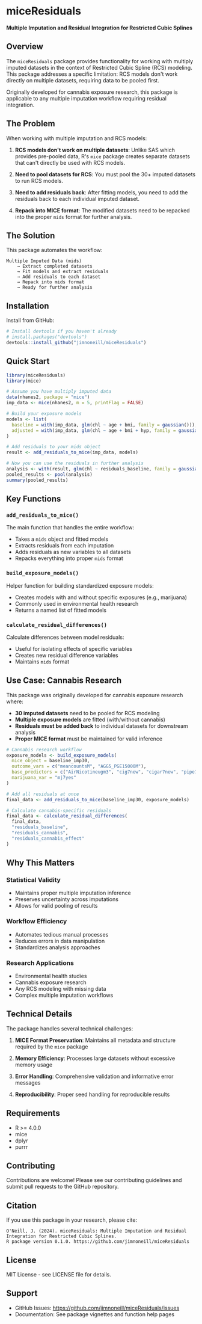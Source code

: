 # miceResiduals

**Multiple Imputation and Residual Integration for Restricted Cubic Splines**

## Overview

The `miceResiduals` package provides functionality for working with multiply imputed datasets in the context of Restricted Cubic Spline (RCS) modeling. This package addresses a specific limitation: RCS models don't work directly on multiple datasets, requiring data to be pooled first.

Originally developed for cannabis exposure research, this package is applicable to any multiple imputation workflow requiring residual integration.

## The Problem

When working with multiple imputation and RCS models:

1. **RCS models don't work on multiple datasets**: Unlike SAS which provides pre-pooled data, R's `mice` package creates separate datasets that can't directly be used with RCS models.

2. **Need to pool datasets for RCS**: You must pool the 30+ imputed datasets to run RCS models.

3. **Need to add residuals back**: After fitting models, you need to add the residuals back to each individual imputed dataset.

4. **Repack into MICE format**: The modified datasets need to be repacked into the proper `mids` format for further analysis.

## The Solution

This package automates the workflow:

```
Multiple Imputed Data (mids) 
    → Extract completed datasets 
    → Fit models and extract residuals 
    → Add residuals to each dataset 
    → Repack into mids format
    → Ready for further analysis
```

## Installation

Install from GitHub:

```r
# Install devtools if you haven't already
# install.packages("devtools")
devtools::install_github("jimnoneill/miceResiduals")
```

## Quick Start

```r
library(miceResiduals)
library(mice)

# Assume you have multiply imputed data
data(nhanes2, package = "mice")
imp_data <- mice(nhanes2, m = 5, printFlag = FALSE)

# Build your exposure models
models <- list(
  baseline = with(imp_data, glm(chl ~ age + bmi, family = gaussian())),
  adjusted = with(imp_data, glm(chl ~ age + bmi + hyp, family = gaussian()))
)

# Add residuals to your mids object
result <- add_residuals_to_mice(imp_data, models)

# Now you can use the residuals in further analysis
analysis <- with(result, glm(chl ~ residuals_baseline, family = gaussian()))
pooled_results <- pool(analysis)
summary(pooled_results)
```

## Key Functions

### `add_residuals_to_mice()`

The main function that handles the entire workflow:

- Takes a `mids` object and fitted models
- Extracts residuals from each imputation
- Adds residuals as new variables to all datasets  
- Repacks everything into proper `mids` format

### `build_exposure_models()`

Helper function for building standardized exposure models:

- Creates models with and without specific exposures (e.g., marijuana)
- Commonly used in environmental health research
- Returns a named list of fitted models

### `calculate_residual_differences()`

Calculate differences between model residuals:

- Useful for isolating effects of specific variables
- Creates new residual difference variables
- Maintains `mids` format

## Use Case: Cannabis Research

This package was originally developed for cannabis exposure research where:

- **30 imputed datasets** need to be pooled for RCS modeling
- **Multiple exposure models** are fitted (with/without cannabis)
- **Residuals must be added back** to individual datasets for downstream analysis
- **Proper MICE format** must be maintained for valid inference

```r
# Cannabis research workflow
exposure_models <- build_exposure_models(
  mice_object = baseline_imp30,
  outcome_vars = c("meancountsM", "AGG5_PGE15000M"),
  base_predictors = c("AirNicotineugm3", "cig7new", "cigar7new", "pipe7new"),
  marijuana_var = "mj7yes"
)

# Add all residuals at once
final_data <- add_residuals_to_mice(baseline_imp30, exposure_models)

# Calculate cannabis-specific residuals
final_data <- calculate_residual_differences(
  final_data,
  "residuals_baseline", 
  "residuals_cannabis",
  "residuals_cannabis_effect"
)
```

## Why This Matters

### Statistical Validity
- Maintains proper multiple imputation inference
- Preserves uncertainty across imputations
- Allows for valid pooling of results

### Workflow Efficiency  
- Automates tedious manual processes
- Reduces errors in data manipulation
- Standardizes analysis approaches

### Research Applications
- Environmental health studies
- Cannabis exposure research  
- Any RCS modeling with missing data
- Complex multiple imputation workflows

## Technical Details

The package handles several technical challenges:

1. **MICE Format Preservation**: Maintains all metadata and structure required by the `mice` package

2. **Memory Efficiency**: Processes large datasets without excessive memory usage

3. **Error Handling**: Comprehensive validation and informative error messages

4. **Reproducibility**: Proper seed handling for reproducible results

## Requirements

- R >= 4.0.0
- mice
- dplyr  
- purrr

## Contributing

Contributions are welcome! Please see our contributing guidelines and submit pull requests to the GitHub repository.

## Citation

If you use this package in your research, please cite:

```
O'Neill, J. (2024). miceResiduals: Multiple Imputation and Residual Integration for Restricted Cubic Splines. 
R package version 0.1.0. https://github.com/jimnoneill/miceResiduals
```

## License

MIT License - see LICENSE file for details.

## Support

- GitHub Issues: https://github.com/jimnoneill/miceResiduals/issues
- Documentation: See package vignettes and function help pages

